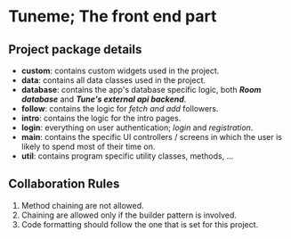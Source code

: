 # Tuneme; The front end part

## Project package details

* **custom**: contains custom widgets used in the project.
* **data**: contains all data classes used in the project.
* **database**: contains the app's database specific logic, both **_Room database_** and
                **_Tune's external api backend_**.
* **follow**: contains the logic for _fetch and add_ followers.
* **intro**: contains the logic for the intro pages.
* **login**: everything on user authentication; _login_ and _registration_.
* **main**: contains the specific UI controllers / screens in which the user is likely to spend
            most of their time on.
* **util**: contains program specific utility classes, methods, ...

## Collaboration Rules

1. Method chaining are not allowed.
2. Chaining are allowed only if the builder pattern is involved.
3. Code formatting should follow the one that is set for this project.